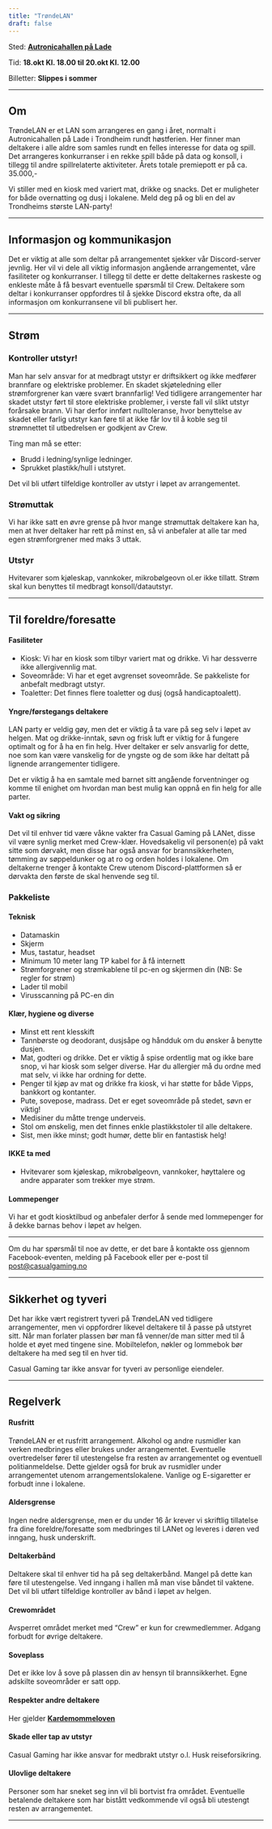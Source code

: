 ```yaml
---
title: "TrøndeLAN"
draft: false
---
```

Sted: **[Autronicahallen på Lade](https://goo.gl/maps/Y3Awn3ZBWRo)**

Tid: **18.okt Kl. 18.00 til 20.okt Kl. 12.00**

Billetter: **Slippes i sommer**

___
## Om
TrøndeLAN er et LAN som arrangeres en gang i året, normalt i Autronicahallen på Lade i Trondheim rundt høstferien. Her finner man deltakere i alle aldre som samles rundt en felles interesse for data og spill. Det arrangeres konkurranser i en rekke spill både på data og konsoll, i tillegg til andre spillrelaterte aktiviteter. Årets totale premiepott er på ca. 35.000,-

Vi stiller med en kiosk med variert mat, drikke og snacks. Det er muligheter for både overnatting og dusj i lokalene. Meld deg på og bli en del av Trondheims største LAN-party!
___

## Informasjon og kommunikasjon
Det er viktig at alle som deltar på arrangementet sjekker vår Discord-server jevnlig. Her vil vi dele all viktig informasjon angående arrangementet, våre fasiliteter og konkurranser. I tillegg til dette er dette deltakernes raskeste og enkleste måte å få besvart eventuelle spørsmål til Crew.
Deltakere som deltar i konkurranser oppfordres til å sjekke Discord ekstra ofte, da all informasjon om konkurransene vil bli publisert her.
___

## Strøm

### Kontroller utstyr!
Man har selv ansvar for at medbragt utstyr er driftsikkert og ikke medfører brannfare og elektriske problemer. En skadet skjøteledning eller strømforgrener kan være svært brannfarlig! Ved tidligere arrangementer har skadet utstyr ført til store elektriske problemer, i verste fall vil slikt utstyr forårsake brann. Vi har derfor innført nulltoleranse, hvor benyttelse av skadet eller farlig utstyr kan føre til at ikke får lov til å koble seg til strømnettet til utbedrelsen er godkjent av Crew. 

Ting man må se etter:

* Brudd i ledning/synlige ledninger.
* Sprukket plastikk/hull i utstyret.

Det vil bli utført tilfeldige kontroller av utstyr i løpet av arrangementet.  

### Strømuttak
Vi har ikke satt en øvre grense på hvor mange strømuttak deltakere kan ha, men at hver deltaker har rett på minst en, så vi anbefaler at alle tar med egen strømforgrener med maks 3 uttak.

### Utstyr
Hvitevarer som kjøleskap, vannkoker, mikrobølgeovn ol.er ikke tillatt. Strøm skal kun benyttes til medbragt konsoll/datautstyr.
___

## Til foreldre/foresatte

#### Fasiliteter

* Kiosk: Vi har en kiosk som tilbyr variert mat og drikke. Vi har dessverre ikke allergivennlig mat.
* Soveområde: Vi har et eget avgrenset soveområde. Se pakkeliste for anbefalt medbragt utstyr.
* Toaletter: Det finnes flere toaletter og dusj (også handicaptoalett).

#### Yngre/førstegangs deltakere
LAN party er veldig gøy, men det er viktig å ta vare på seg selv i løpet av helgen. Mat og drikke-inntak, søvn og frisk luft er viktig for å fungere optimalt og for å ha en fin helg. Hver deltaker er selv ansvarlig for dette, noe som kan være vanskelig for de yngste og de som ikke har deltatt på lignende arrangementer tidligere. 

Det er viktig å ha en samtale med barnet sitt angående forventninger og komme til enighet om hvordan man best mulig kan oppnå en fin helg for alle parter.

#### Vakt og sikring
Det vil til enhver tid være våkne vakter fra Casual Gaming på LANet, disse vil være synlig merket med Crew-klær. Hovedsakelig vil personen(e) på vakt sitte som dørvakt, men disse har også ansvar for brannsikkerheten, tømming av søppeldunker og at ro og orden holdes i lokalene. Om deltakerne trenger å kontakte Crew utenom Discord-plattformen så er dørvakta den første de skal henvende seg til.

### Pakkeliste
#### Teknisk

* Datamaskin
* Skjerm
* Mus, tastatur, headset
* Minimum 10 meter lang TP kabel for å få internett
* Strømforgrener og strømkablene til pc-en og skjermen din (NB: Se regler for strøm)
* Lader til mobil
* Virusscanning på PC-en din

#### Klær, hygiene og diverse

* Minst ett rent klesskift
* Tannbørste og deodorant, dusjsåpe og håndduk om du ønsker å benytte dusjen.
* Mat, godteri og drikke. Det er viktig å spise ordentlig mat og ikke bare snop, vi har kiosk som selger diverse. Har du allergier må du ordne med mat selv, vi ikke har ordning for dette.
* Penger til kjøp av mat og drikke fra kiosk, vi har støtte for både Vipps, bankkort og kontanter.
* Pute, sovepose, madrass. Det er eget soveområde på stedet, søvn er viktig!
* Medisiner du måtte trenge underveis.
* Stol om ønskelig, men det finnes enkle plastikkstoler til alle deltakere.  
* Sist, men ikke minst; godt humør, dette blir en fantastisk helg!
 
#### IKKE ta med

* Hvitevarer som kjøleskap, mikrobølgeovn, vannkoker, høyttalere og andre apparater som trekker mye strøm.
 
#### Lommepenger
Vi har et godt kiosktilbud og anbefaler derfor å sende med lommepenger for å dekke barnas behov i løpet av helgen.

___
Om du har spørsmål til noe av dette, er det bare å kontakte oss gjennom Facebook-eventen, melding på Facebook eller per e-post til post@casualgaming.no
___

## Sikkerhet og tyveri
Det har ikke vært registrert tyveri på TrøndeLAN ved tidligere arrangementer, men vi oppfordrer likevel deltakere til å passe på utstyret sitt. Når man forlater plassen bør man få venner/de man sitter med til å holde et øyet med tingene sine. Mobiltelefon, nøkler og lommebok bør deltakere ha med seg til en hver tid.

Casual Gaming tar ikke ansvar for tyveri av personlige eiendeler.
___

## Regelverk
#### Rusfritt
TrøndeLAN er et rusfritt arrangement. Alkohol og andre rusmidler kan verken medbringes eller brukes under arrangementet. Eventuelle overtredelser fører til utestengelse fra resten av arrangementet og eventuell politianmeldelse. Dette gjelder også for bruk av rusmidler under arrangementet utenom arrangementslokalene. Vanlige og E-sigaretter er forbudt inne i lokalene.

#### Aldersgrense
Ingen nedre aldersgrense, men er du under 16 år krever vi skriftlig tillatelse fra dine foreldre/foresatte som medbringes til LANet og leveres i døren ved inngang, husk underskrift.

#### Deltakerbånd
Deltakere skal til enhver tid ha på seg deltakerbånd. Mangel på dette kan føre til utestengelse. Ved inngang i hallen må man vise båndet til vaktene. Det vil bli utført tilfeldige kontroller av bånd i løpet av helgen.

#### Crewområdet
Avsperret området merket med “Crew” er kun for crewmedlemmer. Adgang forbudt for øvrige deltakere.

#### Soveplass
Det er ikke lov å sove på plassen din av hensyn til brannsikkerhet. Egne adskilte soveområder er satt opp.

#### Respekter andre deltakere
Her gjelder **[Kardemommeloven](https://no.wikipedia.org/wiki/Kardemommeloven)**

#### Skade eller tap av utstyr
Casual Gaming har ikke ansvar for medbrakt utstyr o.l. Husk reiseforsikring.

#### Ulovlige deltakere
Personer som har sneket seg inn vil bli bortvist fra området. Eventuelle betalende deltakere som har bistått vedkommende vil også bli utestengt resten av arrangementet. 
___
